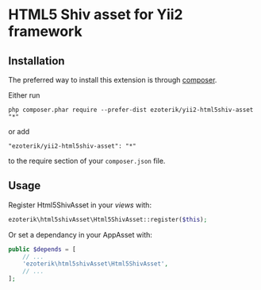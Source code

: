 HTML5 Shiv asset for Yii2 framework
===============================

Installation
------------

The preferred way to install this extension is through [composer](http://getcomposer.org/download/).

Either run

```
php composer.phar require --prefer-dist ezoterik/yii2-html5shiv-asset "*"
```

or add

```
"ezoterik/yii2-html5shiv-asset": "*"
```

to the require section of your `composer.json` file.


Usage
-----

Register Html5ShivAsset in your *views* with:
 ```php
 ezoterik\html5shivAsset\Html5ShivAsset::register($this);
 ```

Or set a dependancy in your AppAsset with:
 ```php
 public $depends = [
     // ...
     'ezoterik\html5shivAsset\Html5ShivAsset',
     // ...
 ];
 ```